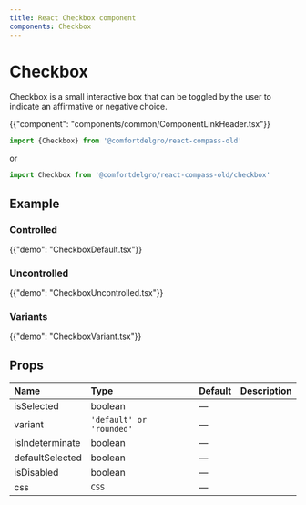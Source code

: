 ```yaml
---
title: React Checkbox component
components: Checkbox
---
```


# Checkbox

<p class="description">Checkbox is a small interactive box that can be toggled by the user to indicate an affirmative or negative choice.</p>

{{"component": "components/common/ComponentLinkHeader.tsx"}}

```jsx
import {Checkbox} from '@comfortdelgro/react-compass-old'
```

or

```jsx
import Checkbox from '@comfortdelgro/react-compass-old/checkbox'
```

## Example

### Controlled

{{"demo": "CheckboxDefault.tsx"}}

### Uncontrolled

{{"demo": "CheckboxUncontrolled.tsx"}}

### Variants

{{"demo": "CheckboxVariant.tsx"}}

## Props

| Name            | Type                     | Default | Description |
| :-------------- | :----------------------- | :------ | :---------- |
| isSelected      | boolean                  | —       |             |
| variant         | `'default' or 'rounded'` | —       |             |
| isIndeterminate | boolean                  | —       |             |
| defaultSelected | boolean                  | —       |             |
| isDisabled      | boolean                  | —       |             |
| css             | `CSS`                    | —       |             |
